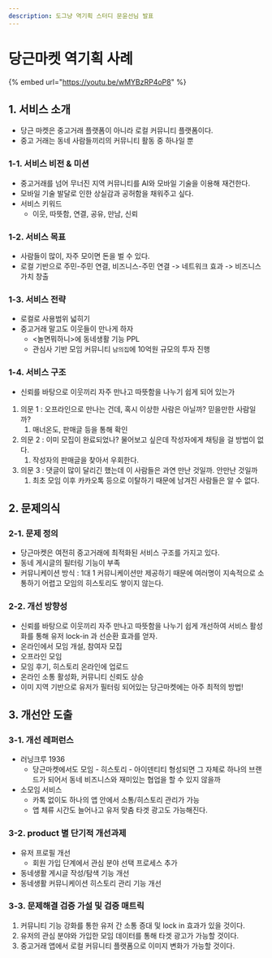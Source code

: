 ```yaml
---
description: 도그냥 역기획 스터디 문윤선님 발표
---
```


# 당근마켓 역기획 사례

{% embed url="https://youtu.be/wMYBzRP4oP8" %}

## 1. 서비스 소개&#x20;

* 당근 마켓은 중고거래 플랫폼이 아니라 로컬 커뮤니티 플랫폼이다.&#x20;
* 중고 거래는 동네 사람들끼리의 커뮤니티 활동 중 하나일 뿐&#x20;

### 1-1. 서비스 비전 & 미션&#x20;

* 중고거래를 넘어 무너진 지역 커뮤니티를 AI와 모바일 기술을 이용해 재건한다.&#x20;
* 모바일 기술 발달로 인한 상실감과 공허함을 채워주고 싶다.&#x20;
* 서비스 키워드&#x20;
  * 이웃, 따뜻함, 연결, 공유, 만남, 신뢰&#x20;

### 1-2. 서비스 목표&#x20;

* 사람들이 많이, 자주 모이면 돈을 벌 수 있다.&#x20;
* 로컬 기반으로 주민-주민 연결, 비즈니스-주민 연결 -> 네트워크 효과 -> 비즈니스 가치 창출&#x20;

### 1-3. 서비스 전략&#x20;

* 로컬로 사용범위 넓히기&#x20;
* 중고거래 말고도 이웃들이 만나게 하자
  * <놀면뭐하니>에 동네생활 기능 PPL &#x20;
  * 관심사 기반 모임 커뮤니티 `남의집`에 10억원 규모의 투자 진행&#x20;

### 1-4. 서비스 구조&#x20;

* 신뢰를 바탕으로 이웃끼리 자주 만나고 따뜻함을 나누기 쉽게 되어 있는가&#x20;

1. 의문 1 : 오프라인으로 만나는 건데, 혹시 이상한 사람은 아닐까? 믿을만한 사람일까?&#x20;
   1. 매너온도, 판매글 등을 통해 확인&#x20;
2. 의문 2 : 이미 모집이 완료되었나? 물어보고 싶은데 작성자에게 채팅을 걸 방법이 없다.&#x20;
   1. 작성자의 판매글을 찾아서 우회한다.&#x20;
3. 의문 3  : 댓글이 많이 달리긴 했는데 이 사람들은 과연 만난 것일까. 안만난 것일까&#x20;
   1. 최초 모임 이후 카카오톡 등으로 이탈하기 때문에 남겨진 사람들은 알 수 없다.&#x20;

## 2. 문제의식&#x20;

### 2-1. 문제 정의&#x20;

* 당근마켓은 여전히 중고거래에 최적화된 서비스 구조를 가지고 있다.&#x20;
* 동네 게시글의 필터링 기능이 부족&#x20;
* 커뮤니케이션 방식 : 1대 1 커뮤니케이션만 제공하기 때문에 여러명이 지속적으로 소통하기 어렵고 모임의 히스토리도 쌓이지 않는다.&#x20;

### 2-2. 개선 방향성&#x20;

* 신뢰를 바탕으로 이웃끼리 자주 만나고 따뜻함을 나누기 쉽게 개선하여 서비스 활성화를 통해 유저 lock-in 과 선순환 효과를 얻자.&#x20;
* 온라인에서 모임 개설, 참여자 모집&#x20;
* 오프라인 모임&#x20;
* 모임 후기, 히스토리 온라인에 업로드&#x20;
* 온라인 소통 활성화, 커뮤니티 신뢰도 상승&#x20;
* 이미 지역 기반으로 유저가 필터링 되어있는 당근마켓에는 아주 최적의 방법!&#x20;

## 3. 개선안 도출&#x20;

### 3-1. 개선 레퍼런스&#x20;

* 러닝크루 1936&#x20;
  * 당근마켓에서도 모임 - 히스토리 - 아이덴티티 형성되면 그 자체로 하나의 브랜드가 되어서 동네 비즈니스와 재미있는 협업을 할 수 있지 않을까&#x20;
* 소모임 서비스&#x20;
  * 카톡 없이도 하나의 앱 안에서 소통/히스토리 관리가 가능&#x20;
  * 앱 체류 시간도 늘어나고 유저 맞춤 타겟 광고도 가능해진다.&#x20;

### 3-2. product 별 단기적 개선과제&#x20;

* 유저 프로필 개선&#x20;
  * 회원 가입 단계에서 관심 분야 선택 프로세스 추가&#x20;
* 동네생활 게시글 작성/탐색 기능 개선&#x20;
* 동네생활 커뮤니케이션 히스토리 관리 기능 개선&#x20;

### 3-3. 문제해결 검증 가설 및 검증 매트릭&#x20;

1. 커뮤니티 기능 강화를 통한 유저 간 소통 증대 및 lock in 효과가 있을 것이다.&#x20;
2. 유저의 관심 분야와 가입한 모임 데이터를 통해 타겟 광고가 가능할 것이다.&#x20;
3. 중고거래 앱에서 로컬 커뮤니티 플랫폼으로 이미지 변화가 가능할 것이다.&#x20;
